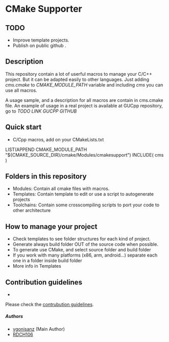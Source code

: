 # CMake Supporter

## TODO

- Improve template projects.
- Publish on public github .

## Description

This repository contain a lot of userful macros to manage your C/C++ project. But
it can be adapted easily to other languages. Just adding *cms.cmake* to *CMAKE_MODULE_PATH*
variable and including *cms* you can use all macros.

A usage sample, and a description for all macros are contain in cms.cmake file.
An example of usage in a real project is available at GUCpp repository, go to
*TODO LINK GUCPP GITHUB*

## Quick start

- C/Cpp macros, add on your CMakeLists.txt

LIST(APPEND CMAKE_MODULE_PATH "${CMAKE_SOURCE_DIR}/cmake/Modules/cmakesupport")
INCLUDE( cms )

## Folders in this repository

- Modules: Contain all cmake files with macros.
- Templates: Contain template to edit or use a script to autogenerate projects
- Toolchains: Contain some crosscompiling scripts to port your code to other architecture

## How to manage your project

- Check templates to see folder structures for each kind of project.
- Generate always build folder OUT of the source code when possible.
- To generate use CMake, and select source folder and build folder
- If you work with many platforms (x86, arm, android...) separate
each one in a folder inside build folder
- More info in Templates

## Contribution guidelines
-

Please check the [contrubution guidelines](https://github.com/vgonisanz/cmake-supporter/blob/master/CONTRIBUTING.md).

##### Authors

* [vgonisanz](https://github.com/vgonisanz) (Main Author)
* [RDCH106](https://github.com/RDCH106)